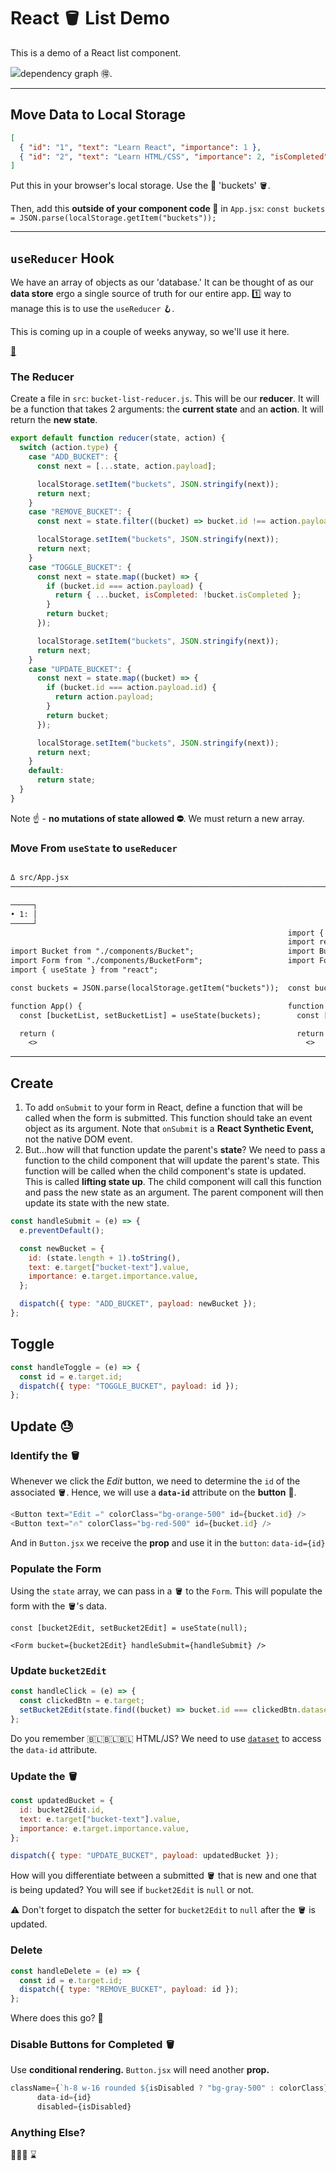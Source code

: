 # React 🪣 List Demo

This is a demo of a React list component.

![dependency graph 🉐](./dependency-graph.svg).

---

## Move Data to Local Storage

```json
[
  { "id": "1", "text": "Learn React", "importance": 1 },
  { "id": "2", "text": "Learn HTML/CSS", "importance": 2, "isCompleted": true }
]
```

Put this in your browser's local storage. Use the 🔑 'buckets' 🪣.

Then, add this **outside of your component code 💭** in `App.jsx`: `const buckets = JSON.parse(localStorage.getItem("buckets"));`

---

## `useReducer` Hook

We have an array of objects as our 'database.' It can be thought of as our **data store** ergo a single source of truth for our entire app. 1️⃣ way to manage this is to use the `useReducer` 🪝.

This is coming up in a couple of weeks anyway, so we'll use it here.

[📝](https://beta.reactjs.org/learn/extracting-state-logic-into-a-reducer#comparing-usestate-and-usereducer)

### The Reducer

Create a file in `src`: `bucket-list-reducer.js`. This will be our **reducer**. It will be a function that takes 2 arguments: the **current state** and an **action**. It will return the **new state**.

```js
export default function reducer(state, action) {
  switch (action.type) {
    case "ADD_BUCKET": {
      const next = [...state, action.payload];

      localStorage.setItem("buckets", JSON.stringify(next));
      return next;
    }
    case "REMOVE_BUCKET": {
      const next = state.filter((bucket) => bucket.id !== action.payload);

      localStorage.setItem("buckets", JSON.stringify(next));
      return next;
    }
    case "TOGGLE_BUCKET": {
      const next = state.map((bucket) => {
        if (bucket.id === action.payload) {
          return { ...bucket, isCompleted: !bucket.isCompleted };
        }
        return bucket;
      });

      localStorage.setItem("buckets", JSON.stringify(next));
      return next;
    }
    case "UPDATE_BUCKET": {
      const next = state.map((bucket) => {
        if (bucket.id === action.payload.id) {
          return action.payload;
        }
        return bucket;
      });

      localStorage.setItem("buckets", JSON.stringify(next));
      return next;
    }
    default:
      return state;
  }
}
```

Note ☝️ - **no mutations of state allowed ⛔️**. We must return a new array.

### Move From `useState` to `useReducer`

```diff

Δ src/App.jsx
───────────────────────────────────────────────────────────────────────────────────────────────────────────────────────────

─────┐
• 1: │
─────┘
                                                              import { useReducer } from "react";
                                                              import reducer from "./bucket-list-reducer";
import Bucket from "./components/Bucket";                     import Bucket from "./components/Bucket";
import Form from "./components/BucketForm";                   import Form from "./components/BucketForm";
import { useState } from "react";

const buckets = JSON.parse(localStorage.getItem("buckets"));  const buckets = JSON.parse(localStorage.getItem("buckets"));

function App() {                                              function App() {
  const [bucketList, setBucketList] = useState(buckets);        const [state, dispatch] = useReducer(reducer, buckets);

  return (                                                      return (
    <>                                                            <>
```

---

## Create

1. To add `onSubmit` to your form in React, define a function that will be called when the form is submitted. This function should take an event object as its argument. Note that `onSubmit` is a **React Synthetic Event,** not the native DOM event.
2. But...how will that function update the parent's **state**? We need to pass a function to the child component that will update the parent's state. This function will be called when the child component's state is updated. This is called **lifting state up**. The child component will call this function and pass the new state as an argument. The parent component will then update its state with the new state.

```javascript
const handleSubmit = (e) => {
  e.preventDefault();

  const newBucket = {
    id: (state.length + 1).toString(),
    text: e.target["bucket-text"].value,
    importance: e.target.importance.value,
  };

  dispatch({ type: "ADD_BUCKET", payload: newBucket });
};
```

## Toggle

```javascript
const handleToggle = (e) => {
  const id = e.target.id;
  dispatch({ type: "TOGGLE_BUCKET", payload: id });
};
```

## Update 😓

### Identify the 🪣

Whenever we click the _Edit_ button, we need to determine the `id` of the associated 🪣. Hence, we will use a **`data-id`** attribute on the **button** 💭.

```javascript
<Button text="Edit ✏️" colorClass="bg-orange-500" id={bucket.id} />
<Button text="🔥" colorClass="bg-red-500" id={bucket.id} />
```

And in `Button.jsx` we receive the **prop** and use it in the `button`: `data-id={id}`

### Populate the Form

Using the `state` array, we can pass in a 🪣 to the `Form`. This will populate the form with the 🪣's data.

`const [bucket2Edit, setBucket2Edit] = useState(null);`

`<Form bucket={bucket2Edit} handleSubmit={handleSubmit} />`

### Update `bucket2Edit`

```javascript
const handleClick = (e) => {
  const clickedBtn = e.target;
  setBucket2Edit(state.find((bucket) => bucket.id === clickedBtn.dataset.id));
};
```

Do you remember 🇧🇱🇧🇱🇧🇱 HTML/JS? We need to use [`dataset`](https://developer.mozilla.org/en-US/docs/Web/API/HTMLElement/dataset#examples) to access the `data-id` attribute.

### Update the 🪣

```javascript
const updatedBucket = {
  id: bucket2Edit.id,
  text: e.target["bucket-text"].value,
  importance: e.target.importance.value,
};

dispatch({ type: "UPDATE_BUCKET", payload: updatedBucket });
```

How will you differentiate between a submitted 🪣 that is new and one that is being updated? You will see if `bucket2Edit` is `null` or not.

⚠️ Don't forget to dispatch the setter for `bucket2Edit` to `null` after the 🪣 is updated.

### Delete

```javascript
const handleDelete = (e) => {
  const id = e.target.id;
  dispatch({ type: "REMOVE_BUCKET", payload: id });
};
```

Where does this go? 💭

### Disable Buttons for Completed 🪣

Use **conditional rendering.** `Button.jsx` will need another **prop.**

```javascript
className={`h-8 w-16 rounded ${isDisabled ? "bg-gray-500" : colorClass}`}
      data-id={id}
      disabled={isDisabled}
```

### Anything Else?

🤷🏾‍♀️ ⌛

